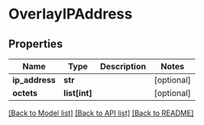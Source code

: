 # OverlayIPAddress

## Properties
Name | Type | Description | Notes
------------ | ------------- | ------------- | -------------
**ip_address** | **str** |  | [optional] 
**octets** | **list[int]** |  | [optional] 

[[Back to Model list]](../README.md#documentation-for-models) [[Back to API list]](../README.md#documentation-for-api-endpoints) [[Back to README]](../README.md)


